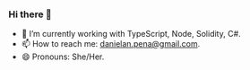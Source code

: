 ### Hi there 👋

- 🔭 I’m currently working with TypeScript, Node, Solidity, C#.
- 📫 How to reach me: danielan.pena@gmail.com.
- 😄 Pronouns: She/Her.
